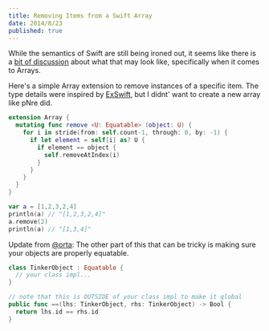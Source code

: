 ```yaml
---
title: Removing Items from a Swift Array
date: 2014/8/23
published: true
---
```


While the semantics of Swift are still being ironed out, it seems like there is a [bit of discussion](https://devforums.apple.com/message/979026#979026) about what that may look like, specifically when it comes to Arrays.

Here's a simple Array extension to remove instances of a specific item. The type details were inspired by [ExSwift](https://github.com/pNre/ExSwift/blob/master/ExSwift/Array.swift), but I didnt' want to create a new array like pNre did.


~~~ swift
extension Array {
  mutating func remove <U: Equatable> (object: U) {
    for i in stride(from: self.count-1, through: 0, by: -1) {
      if let element = self[i] as? U {
        if element == object {
          self.removeAtIndex(i)
        }
      }
    }
  }
}

var a = [1,2,3,2,4]
println(a) // "[1,2,3,2,4]"
a.remove(2)
println(a) // "[1,3,4]"
~~~

Update from [@orta](https://twitter.com/orta): The other part of this that can be tricky is making sure your objects are properly equatable.

~~~swift
class TinkerObject : Equatable {
  // your class impl...
}

// note that this is OUTSIDE of your class impl to make it global
public func ==(lhs: TinkerObject, rhs: TinkerObject) -> Bool {
  return lhs.id == rhs.id
}
~~~
